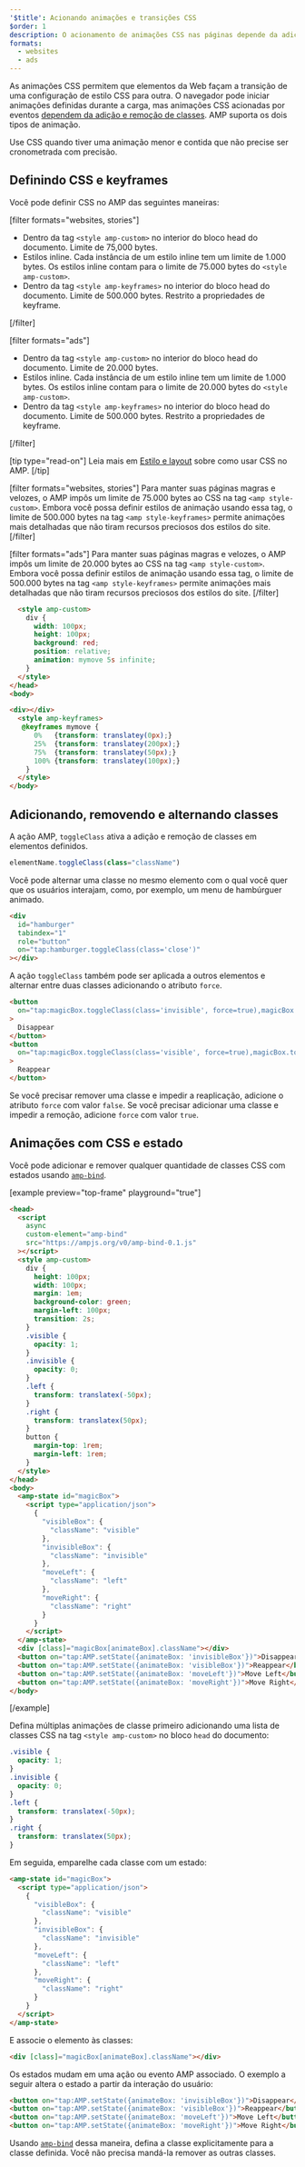 ```yaml
---
'$title': Acionando animações e transições CSS
$order: 1
description: O acionamento de animações CSS nas páginas depende da adição e remoção de classes via JavaScript. Você pode obter o mesmo comportamento nas páginas AMP usando a ação toggleClass ...
formats:
  - websites
  - ads
---
```


As animações CSS permitem que elementos da Web façam a transição de uma configuração de estilo CSS para outra. O navegador pode iniciar animações definidas durante a carga, mas animações CSS acionadas por eventos [dependem da adição e remoção de classes](https://developer.mozilla.org/en-US/docs/Web/CSS/CSS_Animations/Using_CSS_animations). AMP suporta os dois tipos de animação.

Use CSS quando tiver uma animação menor e contida que não precise ser cronometrada com precisão.

## Definindo CSS e keyframes

Você pode definir CSS no AMP das seguintes maneiras:

[filter formats="websites, stories"]

- Dentro da tag `<style amp-custom>` no interior do bloco head do documento. Limite de 75,000 bytes.
- Estilos inline. Cada instância de um estilo inline tem um limite de 1.000 bytes. Os estilos inline contam para o limite de 75.000 bytes do `<style amp-custom>`.
- Dentro da tag `<style amp-keyframes>` no interior do bloco head do documento. Limite de 500.000 bytes. Restrito a propriedades de keyframe.

[/filter]

[filter formats="ads"]

- Dentro da tag `<style amp-custom>` no interior do bloco head do documento. Limite de 20.000 bytes.
- Estilos inline. Cada instância de um estilo inline tem um limite de 1.000 bytes. Os estilos inline contam para o limite de 20.000 bytes do `<style amp-custom>`.
- Dentro da tag `<style amp-keyframes>` no interior do bloco head do documento. Limite de 500.000 bytes. Restrito a propriedades de keyframe.

[/filter]

[tip type="read-on"] Leia mais em [Estilo e layout](../style_and_layout/index.md) sobre como usar CSS no AMP. [/tip]

[filter formats="websites, stories"] Para manter suas páginas magras e velozes, o AMP impôs um limite de 75.000 bytes ao CSS na tag `<amp style-custom>`. Embora você possa definir estilos de animação usando essa tag, o limite de 500.000 bytes na tag `<amp style-keyframes>` permite animações mais detalhadas que não tiram recursos preciosos dos estilos do site. [/filter]

[filter formats="ads"] Para manter suas páginas magras e velozes, o AMP impôs um limite de 20.000 bytes ao CSS na tag `<amp style-custom>`. Embora você possa definir estilos de animação usando essa tag, o limite de 500.000 bytes na tag `<amp style-keyframes>` permite animações mais detalhadas que não tiram recursos preciosos dos estilos do site. [/filter]

```html
  <style amp-custom>
    div {
      width: 100px;
      height: 100px;
      background: red;
      position: relative;
      animation: mymove 5s infinite;
    }
  </style>
</head>
<body>

<div></div>
  <style amp-keyframes>
   @keyframes mymove {
      0%   {transform: translatey(0px);}
      25%  {transform: translatey(200px);}
      75%  {transform: translatey(50px);}
      100% {transform: translatey(100px);}
    }
  </style>
</body>
```

## Adicionando, removendo e alternando classes

A ação AMP, `toggleClass` ativa a adição e remoção de classes em elementos definidos.

```js
elementName.toggleClass(class="className")
```

Você pode alternar uma classe no mesmo elemento com o qual você quer que os usuários interajam, como, por exemplo, um menu de hambúrguer animado.

```html
<div
  id="hamburger"
  tabindex="1"
  role="button"
  on="tap:hamburger.toggleClass(class='close')"
></div>
```

A ação `toggleClass` também pode ser aplicada a outros elementos e alternar entre duas classes adicionando o atributo `force`.

```html
<button
  on="tap:magicBox.toggleClass(class='invisible', force=true),magicBox.toggleClass(class='visible', force=false)"
>
  Disappear
</button>
<button
  on="tap:magicBox.toggleClass(class='visible', force=true),magicBox.toggleClass(class='invisible', force=false)"
>
  Reappear
</button>
```

Se você precisar remover uma classe e impedir a reaplicação, adicione o atributo `force` com valor `false`. Se você precisar adicionar uma classe e impedir a remoção, adicione `force` com valor `true`.

## Animações com CSS e estado

Você pode adicionar e remover qualquer quantidade de classes CSS com estados usando [`amp-bind`](../../../../documentation/components/reference/amp-bind.md).

[example preview="top-frame" playground="true"]

```html
<head>
  <script
    async
    custom-element="amp-bind"
    src="https://ampjs.org/v0/amp-bind-0.1.js"
  ></script>
  <style amp-custom>
    div {
      height: 100px;
      width: 100px;
      margin: 1em;
      background-color: green;
      margin-left: 100px;
      transition: 2s;
    }
    .visible {
      opacity: 1;
    }
    .invisible {
      opacity: 0;
    }
    .left {
      transform: translatex(-50px);
    }
    .right {
      transform: translatex(50px);
    }
    button {
      margin-top: 1rem;
      margin-left: 1rem;
    }
  </style>
</head>
<body>
  <amp-state id="magicBox">
    <script type="application/json">
      {
        "visibleBox": {
          "className": "visible"
        },
        "invisibleBox": {
          "className": "invisible"
        },
        "moveLeft": {
          "className": "left"
        },
        "moveRight": {
          "className": "right"
        }
      }
    </script>
  </amp-state>
  <div [class]="magicBox[animateBox].className"></div>
  <button on="tap:AMP.setState({animateBox: 'invisibleBox'})">Disappear</button>
  <button on="tap:AMP.setState({animateBox: 'visibleBox'})">Reappear</button>
  <button on="tap:AMP.setState({animateBox: 'moveLeft'})">Move Left</button>
  <button on="tap:AMP.setState({animateBox: 'moveRight'})">Move Right</button>
</body>
```

[/example]

Defina múltiplas animações de classe primeiro adicionando uma lista de classes CSS na tag `<style amp-custom>` no bloco `head` do documento:

```css
.visible {
  opacity: 1;
}
.invisible {
  opacity: 0;
}
.left {
  transform: translatex(-50px);
}
.right {
  transform: translatex(50px);
}
```

Em seguida, emparelhe cada classe com um estado:

```html
<amp-state id="magicBox">
  <script type="application/json">
    {
      "visibleBox": {
        "className": "visible"
      },
      "invisibleBox": {
        "className": "invisible"
      },
      "moveLeft": {
        "className": "left"
      },
      "moveRight": {
        "className": "right"
      }
    }
  </script>
</amp-state>
```

E associe o elemento às classes:

```html
<div [class]="magicBox[animateBox].className"></div>
```

Os estados mudam em uma ação ou evento AMP associado. O exemplo a seguir altera o estado a partir da interação do usuário:

```html
<button on="tap:AMP.setState({animateBox: 'invisibleBox'})">Disappear</button>
<button on="tap:AMP.setState({animateBox: 'visibleBox'})">Reappear</button>
<button on="tap:AMP.setState({animateBox: 'moveLeft'})">Move Left</button>
<button on="tap:AMP.setState({animateBox: 'moveRight'})">Move Right</button>
```

Usando [`amp-bind`](../../../../documentation/components/reference/amp-bind.md) dessa maneira, defina a classe explicitamente para a classe definida. Você não precisa mandá-la remover as outras classes.
